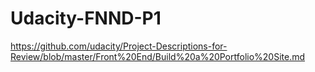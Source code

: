 # Udacity-FNND-P1

https://github.com/udacity/Project-Descriptions-for-Review/blob/master/Front%20End/Build%20a%20Portfolio%20Site.md